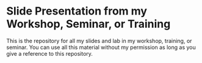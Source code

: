 # Slide Presentation from my Workshop, Seminar, or Training

This is the repository for all my slides and lab in my workshop, training, or seminar. You can use all this material without my permission as long as you give a reference to this repository.